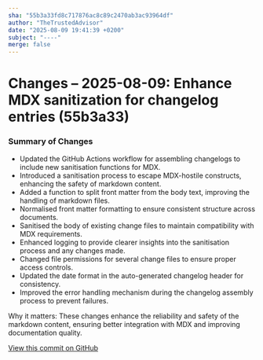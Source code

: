 ```yaml
---
sha: "55b3a33fd8c717876ac8c89c2470ab3ac93964df"
author: "TheTrustedAdvisor"
date: "2025-08-09 19:41:39 +0200"
subject: "----"
merge: false
---
```


# Changes – 2025-08-09: Enhance MDX sanitization for changelog entries (55b3a33)

### Summary of Changes

- Updated the GitHub Actions workflow for assembling changelogs to include new sanitisation functions for MDX.
- Introduced a sanitisation process to escape MDX-hostile constructs, enhancing the safety of markdown content.
- Added a function to split front matter from the body text, improving the handling of markdown files.
- Normalised front matter formatting to ensure consistent structure across documents.
- Sanitised the body of existing change files to maintain compatibility with MDX requirements.
- Enhanced logging to provide clearer insights into the sanitisation process and any changes made.
- Changed file permissions for several change files to ensure proper access controls.
- Updated the date format in the auto-generated changelog header for consistency.
- Improved the error handling mechanism during the changelog assembly process to prevent failures.

Why it matters: These changes enhance the reliability and safety of the markdown content, ensuring better integration with MDX and improving documentation quality.

[View this commit on GitHub](https://github.com/TheTrustedAdvisor/FabricAdoptionFramework/commit/55b3a33fd8c717876ac8c89c2470ab3ac93964df)
